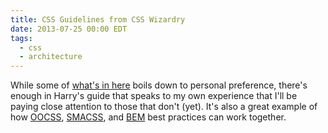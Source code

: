 ```yaml
---
title: CSS Guidelines from CSS Wizardry
date: 2013-07-25 00:00 EDT
tags:
  - css
  - architecture
---
```


While some of [what's in here](https://github.com/csswizardry/CSS-Guidelines) boils down to personal preference, there's enough in Harry's guide that speaks to my own experience that I'll be paying close attention to those that don't (yet). It's also a great example of how [OOCSS][1], [SMACSS][2], and [BEM][3] best practices can work together.

<!--more-->

 [1]: http://oocss.org/
 [2]: http://smacss.com/
 [3]: http://bem.info/method/
